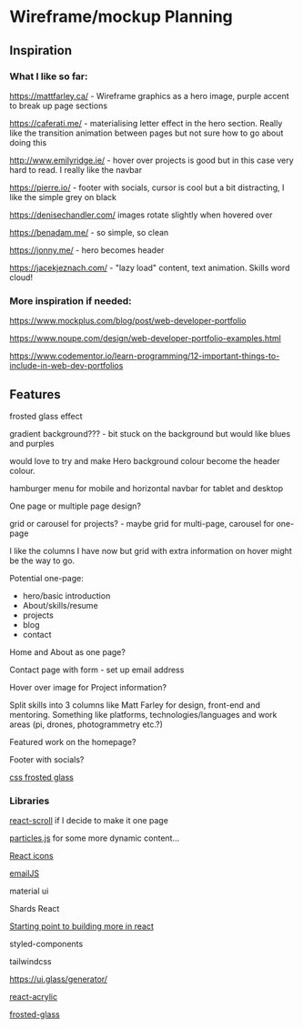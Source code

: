 # Wireframe/mockup Planning

## Inspiration

### What I like so far:

https://mattfarley.ca/ - Wireframe graphics as a hero image, purple accent to break up page sections

https://caferati.me/ - materialising letter effect in the hero section. Really like the transition animation between pages but not sure how to go about doing this

http://www.emilyridge.ie/ - hover over projects is good but in this case very hard to read. I really like the navbar

https://pierre.io/ - footer with socials, cursor is cool but a bit distracting, I like the simple grey on black

https://denisechandler.com/ images rotate slightly when hovered over

https://benadam.me/ - so simple, so clean

https://jonny.me/ - hero becomes header

https://jacekjeznach.com/ - "lazy load" content, text animation. Skills word cloud!

### More inspiration if needed:

https://www.mockplus.com/blog/post/web-developer-portfolio

https://www.noupe.com/design/web-developer-portfolio-examples.html

https://www.codementor.io/learn-programming/12-important-things-to-include-in-web-dev-portfolios



## Features

frosted glass effect

gradient background??? - bit stuck on the background but would like blues and purples

would love to try and make Hero background colour become the header colour.

hamburger menu for mobile and horizontal navbar for tablet and desktop

One page or multiple page design?

grid or carousel for projects? - maybe grid for multi-page, carousel for one-page

I like the columns I have now but grid with extra information on hover might be the way to go.

Potential one-page:

- hero/basic introduction
- About/skills/resume
- projects
- blog
- contact

Home and About as one page?

Contact page with form - set up email address

Hover over image for Project information?

Split skills into 3 columns like Matt Farley for design, front-end and mentoring. Something like platforms, technologies/languages and work areas (pi, drones, photogrammetry etc.?)

Featured work on the homepage?

Footer with socials?

[css frosted glass](https://webdesign.tutsplus.com/tutorials/how-to-create-a-frosted-glass-effect-in-css--cms-32535)

### Libraries

[react-scroll](https://www.npmjs.com/package/react-scroll) if I decide to make it one page

[particles.js](https://vincentgarreau.com/particles.js/) for some more dynamic content...

[React icons](https://react-icons.github.io/react-icons/)

[emailJS](https://www.emailjs.com/)

material ui

Shards React

[Starting point to building more in react](https://kinsta.com/blog/javascript-libraries/)

styled-components

tailwindcss

https://ui.glass/generator/

[react-acrylic](https://github.com/damaera/react-acrylic)

[frosted-glass](https://www.npmjs.com/package/frosted-glass)

